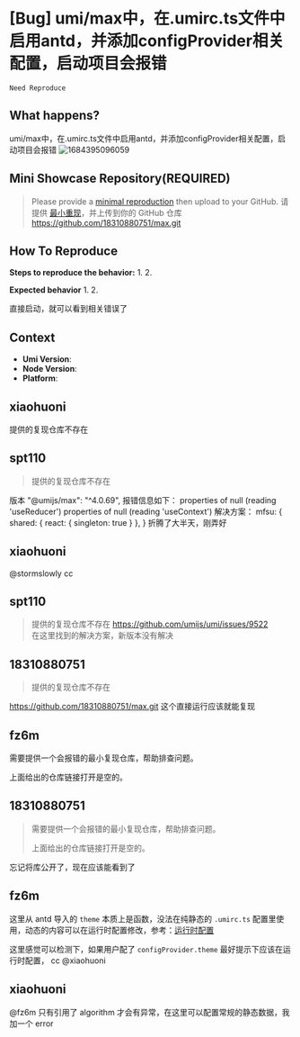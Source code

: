 # [Bug] umi/max中，在.umirc.ts文件中启用antd，并添加configProvider相关配置，启动项目会报错

`Need Reproduce`

<!--
感谢您向我们反馈问题，为了高效的解决问题，我们期望你能提供以下信息：
-->

## What happens?

<!-- A clear and concise description of what the bug is. -->
<!-- 清晰的描述下遇到的问题。-->

umi/max中，在.umirc.ts文件中启用antd，并添加configProvider相关配置，启动项目会报错
![1684395096059](https://github.com/umijs/umi/assets/41846153/dd321cd0-4bfb-4caf-bb1c-0a5ea7016461)

## Mini Showcase Repository(REQUIRED)

> Please provide a [minimal reproduction](https://stackoverflow.com/help/minimal-reproducible-example) then upload to your GitHub. 请提供 [最小重现](https://stackoverflow.com/help/minimal-reproducible-example)，并上传到你的 GitHub 仓库
> https://github.com/18310880751/max.git

<!-- 为节约大家的时间，无复现步骤的 ISSUE 会被关闭，提供之后再 REOPEN -->
<!-- YOUR_REPOSITORY_URL on github or stackbliz -->

## How To Reproduce

**Steps to reproduce the behavior:** 1. 2.

**Expected behavior** 1. 2.

<!-- 请提供复现链接/步骤，错误日志以及相关配置 -->

直接启动，就可以看到相关错误了

## Context

- **Umi Version**:
- **Node Version**:
- **Platform**:

## xiaohuoni

提供的复现仓库不存在

## spt110

> 提供的复现仓库不存在

版本 "@umijs/max": "^4.0.69", 报错信息如下：
properties of null (reading 'useReducer')
properties of null (reading 'useContext')
解决方案： mfsu: {
shared: { react: { singleton: true } },
}
折腾了大半天，刚弄好

## xiaohuoni

@stormslowly cc

## spt110

> 提供的复现仓库不存在
> https://github.com/umijs/umi/issues/9522  
> 在这里找到的解决方案，新版本没有解决

## 18310880751

> 提供的复现仓库不存在

https://github.com/18310880751/max.git 这个直接运行应该就能复现

## fz6m

需要提供一个会报错的最小复现仓库，帮助排查问题。

上面给出的仓库链接打开是空的。

## 18310880751

> 需要提供一个会报错的最小复现仓库，帮助排查问题。
>
> 上面给出的仓库链接打开是空的。

忘记将库公开了，现在应该能看到了

## fz6m

这里从 antd 导入的 `theme` 本质上是函数，没法在纯静态的 `.umirc.ts` 配置里使用，动态的内容可以在运行时配置修改，参考：[运行时配置](https://umijs.org/docs/max/antd#%E8%BF%90%E8%A1%8C%E6%97%B6%E9%85%8D%E7%BD%AE)

这里感觉可以检测下，如果用户配了 `configProvider.theme` 最好提示下应该在运行时配置， cc @xiaohuoni

## xiaohuoni

@fz6m 只有引用了 algorithm 才会有异常，在这里可以配置常规的静态数据，我加一个 error
